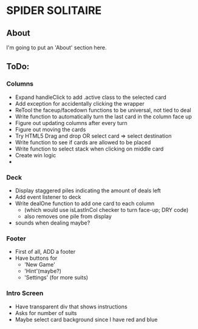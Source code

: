 # SPIDER SOLITAIRE

## About
I'm going to put an 'About' section here.


## ToDo:

### Columns
- Expand handleClick to add .active class to the selected card
- Add exception for accidentally clicking the wrapper
- ReTool the faceup/facedown functions to be universal, not tied to deal
- Write function to automatically turn the last card in the column face up
- Figure out updating columns after every turn
- Figure out moving the cards
- Try HTML5 Drag and drop OR select card => select destination
- Write function to see if cards are allowed to be placed
- Write function to select stack when clicking on middle card
- Create win logic
-

### Deck
- Display staggered piles indicating the amount of deals left
- Add event listener to deck
- Write dealOne function to add one card to each column
  - (which would use isLastInCol checker to turn face-up; DRY code)
  - also removes one pile from display
- sounds when dealing maybe?

### Footer
- First of all, ADD a footer
- Have buttons for
  - 'New Game'
  - 'Hint'(maybe?)
  - 'Settings' (for more suits)

### Intro Screen
- Have transparent div that shows instructions
- Asks for number of suits
- Maybe select card background since I have red and blue 
